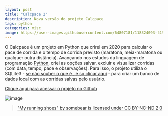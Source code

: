 ```yaml
---
layout: post
title: "Calcpace 2"
description: Nova versão do projeto Calcpace
tags: python
categories: misc
image: https://user-images.githubusercontent.com/64807181/118324093-f49f9700-b4d7-11eb-86e3-0f319d2b4468.png
---
```


O Calcpace é um projeto em Python que crirei em 2020 para calcular o pace de corrida e o tempo de corrida previsto (maratona, meia-maratona ou qualquer outra distância). Avançando nos estudos da linguagem de programação [Python](https://python.org.br/), criei as opções salvar, excluir e visualizar corridas (com data, tempo, pace e observações). Para isso, o projeto utiliza o SQLite3 - [se não souber o que é , é só clicar aqui](https://www.tecmundo.com.br/software/146482-sql-que-ele-serve.htm) - para criar um banco de dados local com as corridas salvas pelo usuário.

[Clique aqui para acessar o projeto no Github](https://www.notion.so/joaogilberto/Aperte-Start-primeiros-passos-entre-Hist-ria-Digital-e-Ensino-de-Hist-ria-689f50857fcd4221ab49789d413b2921)

![image](https://user-images.githubusercontent.com/64807181/118324093-f49f9700-b4d7-11eb-86e3-0f319d2b4468.png)

> ["My running shoes" by somebear is licensed under CC BY-NC-ND 2.0](https://search.creativecommons.org/photos/34b50ce2-5285-407b-976f-ec4c380a322d)
